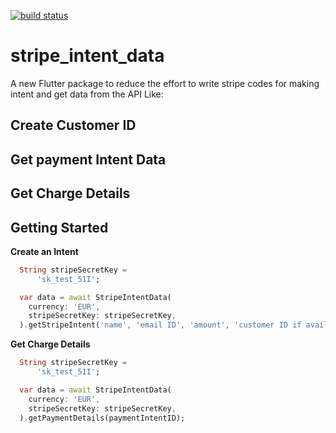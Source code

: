 [![build status](https://img.shields.io/travis/flutterchina/dio/vm.svg?style=flat-square)](https://travis-ci.org/flutterchina/dio)

# stripe_intent_data

A new Flutter package to reduce the effort to write stripe codes for making intent 
and get data from the API Like:

## Create Customer ID
## Get payment Intent Data
## Get Charge Details

## Getting Started

**Create an Intent**
```dart
  String stripeSecretKey =
      'sk_test_51I';

  var data = await StripeIntentData(
    currency: 'EUR',
    stripeSecretKey: stripeSecretKey,
  ).getStripeIntent('name', 'email ID', 'amount', 'customer ID if available otherwise null');
```

**Get Charge Details**
```dart
  String stripeSecretKey =
      'sk_test_51I';

  var data = await StripeIntentData(
    currency: 'EUR',
    stripeSecretKey: stripeSecretKey,
  ).getPaymentDetails(paymentIntentID);
```


